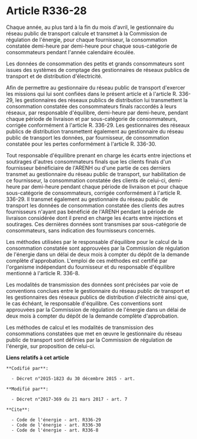 # Article R336-28

Chaque année, au plus tard à la fin du mois d'avril, le gestionnaire du réseau public de transport calcule et transmet à la
Commission de régulation de l'énergie, pour chaque fournisseur, la consommation constatée demi-heure par demi-heure pour
chaque sous-catégorie de consommateurs pendant l'année calendaire écoulée.

Les données de consommation des petits et grands consommateurs sont issues des systèmes de comptage des gestionnaires de
réseaux publics de transport et de distribution d'électricité.

Afin de permettre au gestionnaire du réseau public de transport d'exercer les missions qui lui sont confiées dans le présent
article et à l'article R. 336-29, les gestionnaires des réseaux publics de distribution lui transmettent la consommation
constatée des consommateurs finals raccordés à leurs réseaux, par responsable d'équilibre, demi-heure par demi-heure, pendant
chaque période de livraison et par sous-catégorie de consommateurs, corrigée conformément à l'article R. 336-29. Les
gestionnaires des réseaux publics de distribution transmettent également au gestionnaire du réseau public de transport les
données, par fournisseur, de consommation constatée pour les pertes conformément à l'article R. 336-30.

Tout responsable d'équilibre prenant en charge les écarts entre injections et soutirages d'autres consommateurs finals que
les clients finals d'un fournisseur bénéficiaire de l'ARENH ou d'une partie de ces derniers transmet au gestionnaire du
réseau public de transport, sur habilitation de ce fournisseur, la consommation constatée des clients de celui-ci, demi-heure
par demi-heure pendant chaque période de livraison et pour chaque sous-catégorie de consommateurs, corrigée conformément à
l'article R. 336-29. Il transmet également au gestionnaire du réseau public de transport les données de consommation
constatée des clients des autres fournisseurs n'ayant pas bénéficié de l'ARENH pendant la période de livraison considérée
dont il prend en charge les écarts entre injections et soutirages. Ces dernières données sont transmises par sous-catégorie
de consommateurs, sans indication des fournisseurs concernés.

Les méthodes utilisées par le responsable d'équilibre pour le calcul de la consommation constatée sont approuvées par la
Commission de régulation de l'énergie dans un délai de deux mois à compter du dépôt de la demande complète d'approbation.
L'emploi de ces méthodes est certifié par l'organisme indépendant du fournisseur et du responsable d'équilibre mentionné à
l'article R. 336-8.

Les modalités de transmission des données sont précisées par voie de conventions conclues entre le gestionnaire du réseau
public de transport et les gestionnaires des réseaux publics de distribution d'électricité ainsi que, le cas échéant, le
responsable d'équilibre. Ces conventions sont approuvées par la Commission de régulation de l'énergie dans un délai de deux
mois à compter du dépôt de la demande complète d'approbation.

Les méthodes de calcul et les modalités de transmission des consommations constatées que met en œuvre le gestionnaire du
réseau public de transport sont définies par la Commission de régulation de l'énergie, sur proposition de celui-ci.

**Liens relatifs à cet article**

	**Codifié par**:

	  - Décret n°2015-1823 du 30 décembre 2015 - art.

	**Modifié par**:

	  - Décret n°2017-369 du 21 mars 2017 - art. 7

	**Cite**:

	  - Code de l'énergie - art. R336-29
	  - Code de l'énergie - art. R336-30
	  - Code de l'énergie - art. R336-8
